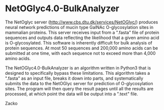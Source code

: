 # NetOGlyc4.0-BulkAnalyzer

The NetOglyc server (http://www.cbs.dtu.dk/services/NetOGlyc/) produces neural network predictions of mucin type GalNAc O-glycosylation sites in mammalian proteins. This server receives input from a ".fasta" file of protein sequences and outputs data reflecting the likelihood that a given amino acid is O-glycosylated. This software is inherently difficult for bulk analysis of protein sequences. At most 50 sequences and 200,000 amino acids can be submitted at one time, with each sequence not to exceed more than 4,000 amino acids. 

The NetOGlyc4.0-BulkAnalyzer is an algorithm written in Python3 that is designed to specifically bypass these limitations. This algorithm takes a ".fasta" as an input file, breaks it down into parts, and systematically submits the data to the NetOGlyc server for prediction of O-glycosylation sites. The program will then query the result pages until all the results are processed, at which point the data will be output into a ".text" file.

Zacko
